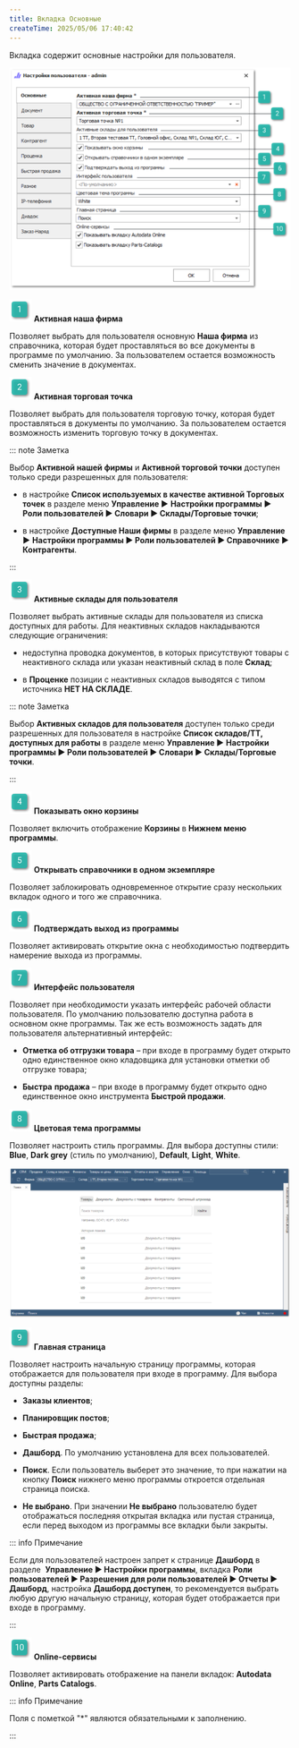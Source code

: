 ```yaml
---
title: Вкладка Основные
createTime: 2025/05/06 17:40:42
---
```

Вкладка содержит основные настройки для пользователя.

![](../../../assets/specification/image345.png)

![](../../../assets/specification/image006.png) **Активная наша фирма**

Позволяет выбрать для пользователя основную **Наша фирма** из справочника, которая будет проставляться во все документы в программе по умолчанию. За пользователем остается возможность сменить значение в документах.

![](../../../assets/specification/image008.png) **Активная торговая точка**

Позволяет выбрать для пользователя торговую точку, которая будет проставляться в документы по умолчанию. За пользователем остается возможность изменить торговую точку в документах.

::: note Заметка

Выбор **Активной нашей фирмы** и **Активной торговой точки** доступен только среди разрешенных для пользователя:

- в настройке **Список используемых в качестве активной Торговых точек** в разделе меню **Управление ►** **Настройки программы ► Роли пользователей ► Словари ► Склады/Торговые точки**;

- в настройке **Доступные Наши фирмы** в разделе меню **Управление ►** **Настройки программы ► Роли пользователей ► Справочнике ► Контрагенты**.

:::

![](../../../assets/specification/image009.png) **Активные склады для пользователя** 

Позволяет выбрать активные склады для пользователя из списка доступных для работы. Для неактивных складов накладываются следующие ограничения:

- недоступна проводка документов, в которых присутствуют товары с неактивного склада или указан неактивный склад в поле **Склад**;

- в **Проценке** позиции с неактивных складов выводятся с типом источника **НЕТ НА СКЛАДЕ**.

::: note Заметка

Выбор **Активных складов для пользователя** доступен только среди разрешенных для пользователя в настройке **Список складов/ТТ, доступных для работы** в разделе меню **Управление ►** **Настройки программы ► Роли пользователей ► Словари ► Склады/Торговые точки**.

:::

![](../../../assets/specification/image010.png) **Показывать окно корзины**

Позволяет включить отображение **Корзины** в **Нижнем меню программы**.

![](../../../assets/specification/image011.png) **Открывать справочники в одном экземпляре**

Позволяет заблокировать одновременное открытие сразу нескольких вкладок одного и того же справочника.

![](../../../assets/specification/image012.png) **Подтверждать выход из программы**

Позволяет активировать открытие окна с необходимостью подтвердить намерение выхода из программы.

![](../../../assets/specification/image013.png) **Интерфейс пользователя**

Позволяет при необходимости указать интерфейс рабочей области пользователя. По умолчанию пользователю доступна работа в основном окне программы. Так же есть возможность задать для пользователя альтернативный интерфейс:

- **Отметка об отгрузки товара** – при входе в программу будет открыто одно единственное окно кладовщика для установки отметки об отгрузке товара;

- **Быстра** **продажа** – при входе в программу будет открыто одно единственное окно инструмента **Быстрой продажи**.

![](../../../assets/specification/image014.png) **Цветовая тема программы**

Позволяет настроить стиль программы. Для выбора доступны стили: **Blue**, **Dark grey** (стиль по умолчанию), **Default**, **Light**, **White**.

![](../../../assets/specification/image346.png)

![](../../../assets/specification/image015.png) **Главная страница**

Позволяет настроить начальную страницу программы, которая отображается для пользователя при входе в программу. Для выбора доступны разделы:

- **Заказы клиентов**;

- **Планировщик постов**;

- **Быстрая продажа**;

- **Дашборд**. По умолчанию установлена для всех пользователей.

- **Поиск**. Если пользователь выберет это значение, то при нажатии на кнопку **Поиск** нижнего меню программы откроется отдельная страница поиска.

- **Не выбрано**. При значении **Не выбрано** пользователю будет отображаться последняя открытая вкладка или пустая страница, если перед выходом из программы все вкладки были закрыты.

::: info Примечание

Если для пользователей настроен запрет к странице **Дашборд** в разделе  **Управление ► Настройки программы**, вкладка **Роли пользователей ► Разрешения для роли пользователей ► Отчеты ► Дашборд**, настройка **Дашборд доступен**, то рекомендуется выбрать любую другую начальную страницу, которая будет отображается при входе в программу.

:::

![](../../../assets/specification/image016.png) **Online-сервисы**

Позволяет активировать отображение на панели вкладок:  **Autodata Online**, **Parts Catalogs**.

::: info Примечание

Поля с пометкой "\*" являются обязательными к заполнению.

:::



